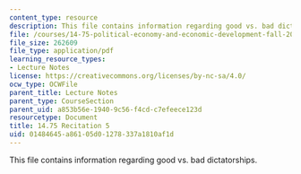 ```yaml
---
content_type: resource
description: This file contains information regarding good vs. bad dictatorships.
file: /courses/14-75-political-economy-and-economic-development-fall-2012/01484645a86105d01278337a1810af1d_MIT14_75F12_Recitation5.pdf
file_size: 262609
file_type: application/pdf
learning_resource_types:
- Lecture Notes
license: https://creativecommons.org/licenses/by-nc-sa/4.0/
ocw_type: OCWFile
parent_title: Lecture Notes
parent_type: CourseSection
parent_uid: a853b56e-1940-9c56-f4cd-c7efeece123d
resourcetype: Document
title: 14.75 Recitation 5
uid: 01484645-a861-05d0-1278-337a1810af1d
---
```

This file contains information regarding good vs. bad dictatorships.